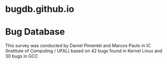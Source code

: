 bugdb.github.io
===============

# Bug Database

This survey was conducted by Daniel Pimentel and Marcos Paulo in IC (Institute of Computing / UFAL) based on 42 bugs found in Kernel Linux and 30 bugs in GCC
